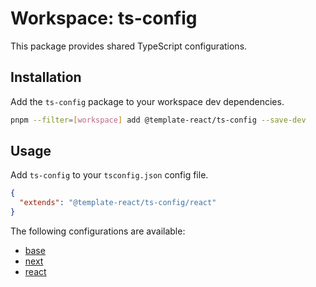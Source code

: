 # Workspace: ts-config

This package provides shared TypeScript configurations.

## Installation

Add the `ts-config` package to your workspace dev dependencies.

```sh
pnpm --filter=[workspace] add @template-react/ts-config --save-dev
```

## Usage

Add `ts-config` to your `tsconfig.json` config file.

```json
{
  "extends": "@template-react/ts-config/react"
}
```

The following configurations are available:

- [base](./base.json)
- [next](./next.json)
- [react](./react.json)
